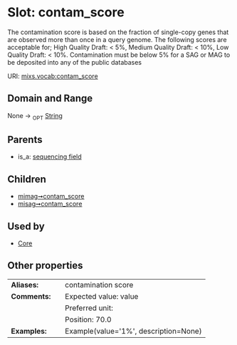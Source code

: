 
# Slot: contam_score


The contamination score is based on the fraction of single-copy genes that are observed more than once in a query genome. The following scores are acceptable for; High Quality Draft: < 5%, Medium Quality Draft: < 10%, Low Quality Draft: < 10%. Contamination must be below 5% for a SAG or MAG to be deposited into any of the public databases

URI: [mixs.vocab:contam_score](https://w3id.org/mixs/vocab/contam_score)


## Domain and Range

None ->  <sub>OPT</sub> [String](types/String.md)

## Parents

 *  is_a: [sequencing field](sequencing_field.md)

## Children

 *  [mimag➞contam_score](mimag_contam_score.md)
 *  [misag➞contam_score](misag_contam_score.md)

## Used by

 * [Core](Core.md)

## Other properties

|  |  |  |
| --- | --- | --- |
| **Aliases:** | | contamination score |
| **Comments:** | | Expected value: value |
|  | | Preferred unit:  |
|  | | Position: 70.0 |
| **Examples:** | | Example(value='1%', description=None) |

